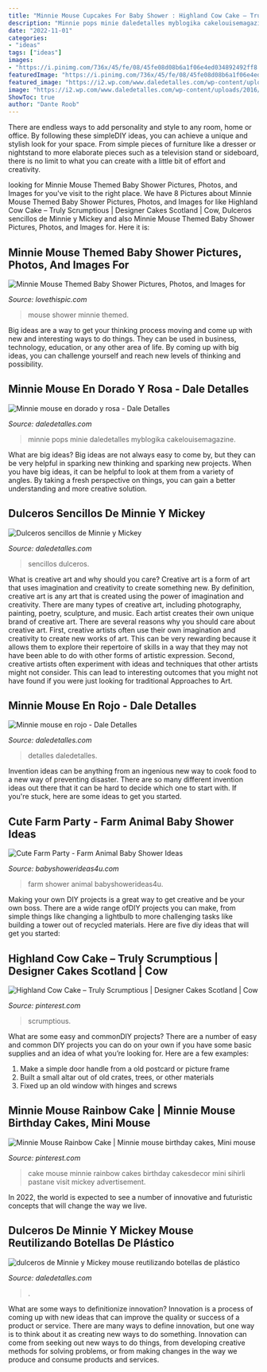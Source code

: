 ```yaml
---
title: "Minnie Mouse Cupcakes For Baby Shower : Highland Cow Cake – Truly Scrumptious"
description: "Minnie pops minie daledetalles myblogika cakelouisemagazine"
date: "2022-11-01"
categories:
- "ideas"
tags: ["ideas"]
images:
- "https://i.pinimg.com/736x/45/fe/08/45fe08d08b6a1f06e4ed034892492ff8.jpg"
featuredImage: "https://i.pinimg.com/736x/45/fe/08/45fe08d08b6a1f06e4ed034892492ff8.jpg"
featured_image: "https://i2.wp.com/www.daledetalles.com/wp-content/uploads/2017/07/dulcero-minnie-y-mickey-con-botellas6.jpg"
image: "https://i2.wp.com/www.daledetalles.com/wp-content/uploads/2016/04/minnie-rojo16.jpg"
ShowToc: true
author: "Dante Roob"
---
```



There are endless ways to add personality and style to any room, home or office. By following these simpleDIY ideas, you can achieve a unique and stylish look for your space. From simple pieces of furniture like a dresser or nightstand to more elaborate pieces such as a television stand or sideboard, there is no limit to what you can create with a little bit of effort and creativity.

	

		
looking for Minnie Mouse Themed Baby Shower Pictures, Photos, and Images for you've visit to the right place. We have 8 Pictures about Minnie Mouse Themed Baby Shower Pictures, Photos, and Images for like Highland Cow Cake – Truly Scrumptious | Designer Cakes Scotland | Cow, Dulceros sencillos de Minnie y Mickey and also Minnie Mouse Themed Baby Shower Pictures, Photos, and Images for. Here it is:
		
    
## Minnie Mouse Themed Baby Shower Pictures, Photos, And Images For

<img loading=lazy src="http://www.lovethispic.com/uploaded_images/310328-Minnie-Mouse-Themed-Baby-Shower.jpg" onerror="this.onerror=null;this.src='https://tse2.mm.bing.net/th?id=OIP.2dEzxUUAiNHXCVe5LharhgHaLU&amp;pid=15.1';" alt="Minnie Mouse Themed Baby Shower Pictures, Photos, and Images for">

_Source: lovethispic.com_

>mouse shower minnie themed. 

	

Big ideas are a way to get your thinking process moving and come up with new and interesting ways to do things. They can be used in business, technology, education, or any other area of life. By coming up with big ideas, you can challenge yourself and reach new levels of thinking and possibility.

    
## Minnie Mouse En Dorado Y Rosa - Dale Detalles

<img loading=lazy src="https://i0.wp.com/www.daledetalles.com/wp-content/uploads/2016/07/minnie-oro28.jpg?resize=540%2C960" onerror="this.onerror=null;this.src='https://tse4.mm.bing.net/th?id=OIP.9HoYUSLdq4gYosEHCUGD0wHaNK&amp;pid=15.1';" alt="Minnie mouse en dorado y rosa - Dale Detalles">

_Source: daledetalles.com_

>minnie pops minie daledetalles myblogika cakelouisemagazine. 

	

What are big ideas?
Big ideas are not always easy to come by, but they can be very helpful in sparking new thinking and sparking new projects. When you have big ideas, it can be helpful to look at them from a variety of angles. By taking a fresh perspective on things, you can gain a better understanding and more creative solution.

    
## Dulceros Sencillos De Minnie Y Mickey

<img loading=lazy src="http://i0.wp.com/www.daledetalles.com/wp-content/uploads/2016/04/dulcero-minnie1.jpg" onerror="this.onerror=null;this.src='https://tse1.mm.bing.net/th?id=OIP.Q1LIOKKJnGRAYTKyeZ9z5AAAAA&amp;pid=15.1';" alt="Dulceros sencillos de Minnie y Mickey">

_Source: daledetalles.com_

>sencillos dulceros. 

	

What is creative art and why should you care?
Creative art is a form of art that uses imagination and creativity to create something new. By definition, creative art is any art that is created using the power of imagination and creativity. There are many types of creative art, including photography, painting, poetry, sculpture, and music. Each artist creates their own unique brand of creative art.
There are several reasons why you should care about creative art. First, creative artists often use their own imagination and creativity to create new works of art. This can be very rewarding because it allows them to explore their repertoire of skills in a way that they may not have been able to do with other forms of artistic expression. Second, creative artists often experiment with ideas and techniques that other artists might not consider. This can lead to interesting outcomes that you might not have found if you were just looking for traditional Approaches to Art.

    
## Minnie Mouse En Rojo - Dale Detalles

<img loading=lazy src="https://i2.wp.com/www.daledetalles.com/wp-content/uploads/2016/04/minnie-rojo16.jpg" onerror="this.onerror=null;this.src='https://tse1.mm.bing.net/th?id=OIP.la0RRmim_VNfelTZmau86AHaJ4&amp;pid=15.1';" alt="Minnie mouse en rojo - Dale Detalles">

_Source: daledetalles.com_

>detalles daledetalles. 

	

Invention ideas can be anything from an ingenious new way to cook food to a new way of preventing disaster. There are so many different invention ideas out there that it can be hard to decide which one to start with. If you're stuck, here are some ideas to get you started.

    
## Cute Farm Party - Farm Animal Baby Shower Ideas

<img loading=lazy src="https://babyshowerideas4u.com/wp-content/uploads/2014/07/IMG_2125-2E-711x1024.jpg" onerror="this.onerror=null;this.src='https://tse2.mm.bing.net/th?id=OIP.99geM_CCOPgqaxP7UgYilwHaKq&amp;pid=15.1';" alt="Cute Farm Party - Farm Animal Baby Shower Ideas">

_Source: babyshowerideas4u.com_

>farm shower animal babyshowerideas4u. 

	

Making your own DIY projects is a great way to get creative and be your own boss. There are a wide range ofDIY projects you can make, from simple things like changing a lightbulb to more challenging tasks like building a tower out of recycled materials. Here are five diy ideas that will get you started: 

    
## Highland Cow Cake – Truly Scrumptious | Designer Cakes Scotland | Cow

<img loading=lazy src="https://i.pinimg.com/736x/45/fe/08/45fe08d08b6a1f06e4ed034892492ff8.jpg" onerror="this.onerror=null;this.src='https://tse2.mm.bing.net/th?id=OIP.W8LsbimKQph5-DYvZjGZGwHaKq&amp;pid=15.1';" alt="Highland Cow Cake – Truly Scrumptious | Designer Cakes Scotland | Cow">

_Source: pinterest.com_

>scrumptious. 

	

What are some easy and commonDIY projects?
There are a number of easy and common DIY projects you can do on your own if you have some basic supplies and an idea of what you’re looking for. Here are a few examples:
1. Make a simple door handle from a old postcard or picture frame
2. Built a small altar out of old crates, trees, or other materials
3. Fixed up an old window with hinges and screws

    
## Minnie Mouse Rainbow Cake | Minnie Mouse Birthday Cakes, Mini Mouse

<img loading=lazy src="https://i.pinimg.com/736x/bc/83/c8/bc83c8d4e4980d84e916ea48706c216e.jpg" onerror="this.onerror=null;this.src='https://tse2.mm.bing.net/th?id=OIP.esZU-C29_rmukJHKEZCvpQHaMF&amp;pid=15.1';" alt="Minnie Mouse Rainbow Cake | Minnie mouse birthday cakes, Mini mouse">

_Source: pinterest.com_

>cake mouse minnie rainbow cakes birthday cakesdecor mini sihirli pastane visit mickey advertisement. 

	

In 2022, the world is expected to see a number of innovative and futuristic concepts that will change the way we live.

    
## Dulceros De Minnie Y Mickey Mouse Reutilizando Botellas De Plástico

<img loading=lazy src="https://i2.wp.com/www.daledetalles.com/wp-content/uploads/2017/07/dulcero-minnie-y-mickey-con-botellas6.jpg" onerror="this.onerror=null;this.src='https://tse4.mm.bing.net/th?id=OIP.qwsPq057MPc14sVQbEqRLgHaJ4&amp;pid=15.1';" alt="dulceros de Minnie y Mickey mouse reutilizando botellas de plástico">

_Source: daledetalles.com_

>. 

	

What are some ways to definitionize innovation?
Innovation is a process of coming up with new ideas that can improve the quality or success of a product or service. There are many ways to define innovation, but one way is to think about it as creating new ways to do something. Innovation can come from seeking out new ways to do things, from developing creative methods for solving problems, or from making changes in the way we produce and consume products and services.

